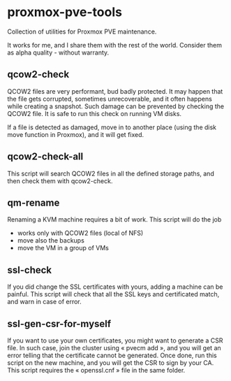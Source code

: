 # proxmox-pve-tools
Collection of utilities for Proxmox PVE maintenance.

It works for me, and I share them with the rest of the world. Consider them as alpha quality - without warranty.

## qcow2-check
QCOW2 files are very performant, bud badly protected. It may happen that the file gets corrupted, sometimes unrecoverable, and it often happens while creating a snapshot. Such damage can be prevented by checking the QCOW2 file. It is safe to run this check on running VM disks.

If a file is detected as damaged, move in to another place (using the disk move function in Proxmox), and it will get fixed.

## qcow2-check-all
This script will search QCOW2 files in all the defined storage paths, and then check them with qcow2-check.

## qm-rename
Renaming a KVM machine requires a bit of work. This script will do the job
* works only with QCOW2 files (local of NFS)
* move also the backups
* move the VM in a group of VMs

## ssl-check
If you did change the SSL certificates with yours, adding a machine can be painful. This script will check that all the SSL keys and certificated match, and warn in case of error.

## ssl-gen-csr-for-myself
If you want to use your own certificates, you might want to generate a CSR file. In such case, join the cluster using « pvecm add », and you will get an error telling that the certificate cannot be generated. Once done, run this script on the new machine, and you will get the CSR to sign by your CA. This script requires the « openssl.cnf » file in the same folder.
